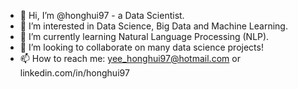 - 👋 Hi, I’m @honghui97 - a Data Scientist.
- 👀 I’m interested in Data Science, Big Data and Machine Learning.
- 🌱 I’m currently learning Natural Language Processing (NLP).
- 💞️ I’m looking to collaborate on many data science projects!
- 📫 How to reach me: yee_honghui97@hotmail.com or linkedin.com/in/honghui97 

<!---
honghui97/honghui97 is a ✨ special ✨ repository because its `README.md` (this file) appears on your GitHub profile.
You can click the Preview link to take a look at your changes.
--->
